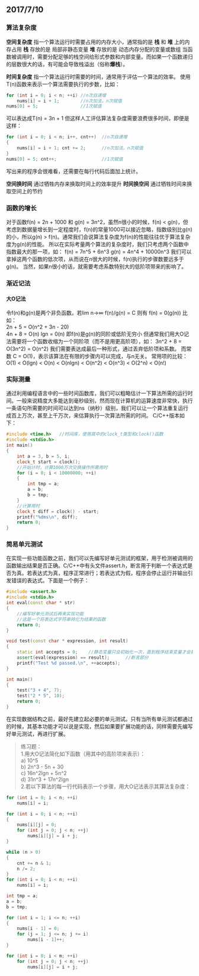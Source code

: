 ## 2017/7/10
### 算法复杂度
**空间复杂度** 指一个算法运行时需要占用的内存大小，通常指的是 **栈** 和 **堆** 上的内存占用
**栈**  存放的是 局部非静态变量
**堆**  存放的是 动态内存分配的变量或数组 
当函数被调用时，需要分配足够的栈空间给形式参数和内部变量。而如果一个函数递归的层数很大的话，有可能会导致栈溢出（俗称**爆栈**）。

**时间复杂度** 指一个算法运行时需要的时间，通常用于评估一个算法的效率。
使用T(n)函数来表示一个算法需要执行的步数，比如：
```cpp
for (int i = 0; i < n; ++i)	//n次自递增
    nums[i] = i + 1;        //n次加法，n次赋值
nums[0] = 5;	            //1次赋值
```
可以表达成T(n) = 3n + 1
但这样人工评估算法复杂度需要浪费很多时间，即便是这样：
```cpp
for (int i = 0; i < n; i++, cnt++)	//n次自递增
{
    nums[i] = i + 1; cnt += 2;      //n次加法，n次赋值
}
nums[0] = 5; cnt++;                 //1次赋值

```
写出来的程序会很难看，还需要在每行代码后面加上统计。

**空间换时间** 通过牺牲内存来换取时间上的效率提升
**时间换空间** 通过牺牲时间来换取空间上的节约

### 函数的增长
对于函数f(n) = 2n + 1000 和 g(n) = 3n^2，虽然n很小的时候，f(n) < g(n)，但考虑到数据量增长到一定程度时，f(n)的常量1000可以接近忽略，指数级别比g(n)的小，所以g(n) > f(n)。通常我们会说算法复杂度为f(n)的性能往往优于算法复杂度为g(n)的性能。 所以在实际考量两个算法的复杂度时，我们只考虑两个函数中指数最大的那一项，如：
f(n) = 7n^5 + 6n^3
g(n) = 4n^4 + 10000n^3
我们可以拿掉这两个函数的低次项，从而说在n很大的时候，f(n)执行的步骤数要远多于 g(n)。
当然，如果n很小的话，就需要考虑系数特别大的低阶项带来的影响了。

### 渐近记法
#### 大O记法
令f(n)和g(n)是两个非负函数。若lim n->∞  f(n)/g(n) = C
则有 f(n) = 0(g(n))
比如：  
2n + 5 = O(n^2 + 3n - 20)    
4n + 8 = O(n)
lgn = 0(n)
即f(n)是g(n)的同阶或低阶无穷小
但通常我们用大O记法需要将一个函数收缩为一个同阶项（而不是用更高阶项），如：
3n^2 + 8 = O(3n^2) = O(n^2)
我们需要表达成最后一种形式，通过丢弃低阶项和系数。
而常数 C = O(1)，表示该算法在有限的步骤内可以完成，与n无关。
常用项的比较：
O(1) < O(lgn) < O(n) < O(nlgn) < O(n^2) < O(n^3) < O(2^n) < O(n!)


### 实际测量
通过利用编程语言中的一些时间函数库，我们可以粗略估计一下算法所需的运行时间。一般来说精度大多能达到毫秒级别，然而现在计算机的运算速度非常快，执行一条语句所需要的时间可以达到ns（纳秒）级别，我们可以让一个算法重复运行成百上万次，甚至上千万次，来估算执行一次算法所需的时间。
C/C++版本如下：
```cpp
#include <time.h>	//时间库，使用其中的clock_t类型和clock()函数
#include <stdio.h>
int main()
{
    int a = 3, b = 5, i;
    clock_t start = clock();
    //开始计时，计算1000万次交换操作所需用时	
    for (i = 0; i < 10000000; ++i)
    {
        int tmp = a;
        a = b;
        b = tmp;
    }
    //计算用时
    clock_t diff = clock() - start;
    printf("%dms\n", diff);
    return 0;
}
```

### 简易单元测试
在实现一些功能函数之前，我们可以先编写好单元测试的框架，用于检测被调用的函数输出结果是否正确。C/C++中有头文件assert.h，断言用于判断一个表达式是否为真。若表达式为真，程序正常进行；若表达式为假，程序会停止运行并输出引发错误的表达式。下面是一个例子：
```cpp
#include <assert.h>
#include <stdio.h>
int eval(const char * str)
{
    //编写好单元测试后再来实现功能
    //这是一个将表达式字符串转化为结果的函数
    return 0;
}

void test(const char * expression, int result)
{
    static int accepts = 0;    //静态变量只会初始化一次，直到程序结束变量才会被销毁
    assert(eval(expression) == result);      //断言部分
    printf("Test %d passed.\n", ++accepts);
}

int main()
{
    test("3 + 4", 7);
    test("2 * 5", 10);
    return 0;
}

```
在实现数据结构之前，最好先建立起必要的单元测试。只有当所有单元测试都通过的时候，其基本功能才可以说是实现，然后如果要扩展功能的话，同样需要先编写好单元测试，再进行扩展。

>练习题：</br>
>1.用大O记法简化如下函数（用其中的高阶项来表示）：</br>
>a) 10^5 </br>
>b) 2n^3 - 5n + 30 </br>
>c) 16n^2lgn + 5n^2 </br>
>d) 31n^3 + 17n^2lgn </br>
>2.若以下算法的每一行代码表示一个步骤，用大O记法表示其算法复杂度：</br>
```cpp
for (int i = 0; i < n; ++i)
    nums[i] = i;
```
```cpp
for (int i = 0; i < n; ++i)
{
    nums[i][j] = 0;
    for (int j = 0; j < n; ++j)
        nums[i][j] = i + j; 
}
```
```cpp
while (n > 0)
{
    cnt += n & 1;
    n /= 2;
}
for (int i = 0; i < n; ++i)
    nums[i] = i;
```
```cpp
int tmp = a;
a = b;
b = tmp;
```
```cpp
for (int i = 1; i <= n; ++i)
{
    nums[i - 1] = 0;
    for (j = 1; j <= n; j += i)
        nums[i - 1]++;
}
```
```cpp
for (int i = 0; i < m; ++i)
    for (int j = 0; j < n; ++j)
        nums[i][j] = i + j;
```
